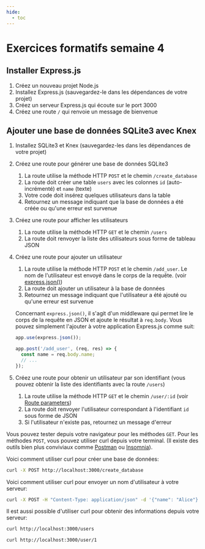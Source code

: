 ```yaml
---
hide:
  - toc
---
```


# Exercices formatifs semaine 4

## Installer Express.js

1. Créez un nouveau projet Node.js
2. Installez Express.js (sauvegardez-le dans les dépendances de votre projet)
3. Créez un serveur Express.js qui écoute sur le port 3000
4. Créez une route `/` qui renvoie un message de bienvenue

## Ajouter une base de données SQLite3 avec Knex

1. Installez SQLite3 et Knex (sauvegardez-les dans les dépendances de votre projet)
2. Créez une route pour générer une base de données SQLite3
      1. La route utilise la méthode HTTP `POST` et le chemin `/create_database`
      2. La route doit créer une table `users` avec les colonnes `id` (auto-incrémenté) et `name` (texte)
      3. Votre code doit insérez quelques utilisateurs dans la table
      4. Retournez un message indiquant que la base de données a été créée ou qu'une erreur est survenue
3. Créez une route pour afficher les utilisateurs
      1. La route utilise la méthode HTTP `GET` et le chemin `/users`
      2. La route doit renvoyer la liste des utilisateurs sous forme de tableau JSON
4. Créez une route pour ajouter un utilisateur
      1. La route utilise la méthode HTTP `POST` et le chemin `/add_user`. Le nom
         de l'utilisateur est envoyé dans le corps de la requête. (voir [express.json()](https://expressjs.com/en/api.html#express.json))
      2. La route doit ajouter un utilisateur à la base de données
      3. Retournez un message indiquant que l'utilisateur a été ajouté ou qu'une erreur est survenue

      Concernant `express.json()`, il s'agit d'un middleware qui permet lire le
      corps de la requête en JSON et ajoute le résultat à `req.body`. Vous pouvez
      simplement l'ajouter à votre application Express.js comme suit:

      ```javascript
      app.use(express.json());

      app.post('/add_user', (req, res) => {
        const name = req.body.name;
        // ...
      });
      ```

5. Créez une route pour obtenir un utilisateur par son identifiant (vous pouvez
   obtenir la liste des identifiants avec la route `/users`)
      1. La route utilise la méthode HTTP `GET` et le chemin `/user/:id` (voir [Route parameters](https://expressjs.com/en/guide/routing.html#route-parameters))
      2. La route doit renvoyer l'utilisateur correspondant à l'identifiant `id` sous forme de JSON
      3. Si l'utilisateur n'existe pas, retournez un message d'erreur

Vous pouvez tester depuis votre navigateur pour les méthodes `GET`. Pour les
méthodes `POST`, vous pouvez utiliser curl depuis votre terminal. (Il existe
des outils bien plus conviviaux comme [Postman](https://www.postman.com/) ou
[Insomnia](https://insomnia.rest/)).

Voici comment utiliser curl pour créer une base de données:

```bash
curl -X POST http://localhost:3000/create_database
```

Voici comment utiliser curl pour envoyer un nom d'utilisateur à votre serveur:

```bash
curl -X POST -H "Content-Type: application/json" -d '{"name": "Alice"}' http://localhost:3000/add_user
```

Il est aussi possible d'utiliser curl pour obtenir des informations depuis votre serveur:

```bash
curl http://localhost:3000/users
```

```bash
curl http://localhost:3000/user/1
```
